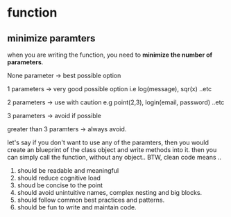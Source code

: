 
# function

## minimize paramters

when you are writing the function, you need to **minimize the number of parameters**.

None parameter -> best possible option 

1 parameters -> very good possible option i.e log(message), sqr(x) ..etc 

2 parameters -> use with caution e.g point(2,3), login(email, password) ..etc

3 parameters -> avoid if possible

greater than 3 paramters -> always avoid. 

let's say if you don't want to use any of the paramters, then you would create an blueprint of the class object and write methods into it. then you can simply call the function, without any object.. BTW, clean code means ..

1. should be readable and meaningful
2. should reduce cognitive load
3. shoud be concise to the point
4. should avoid unintuitive names, complex nesting and big blocks.
5. should follow common best practices and patterns. 
6. should be fun to write and maintain code. 




